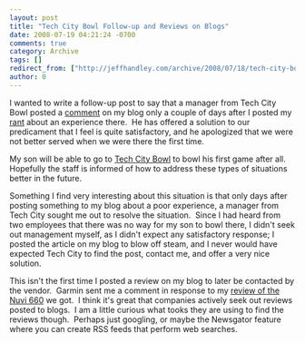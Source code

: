 ```yaml
---
layout: post
title: "Tech City Bowl Follow-up and Reviews on Blogs"
date: 2008-07-19 04:21:24 -0700
comments: true
category: Archive
tags: []
redirect_from: ["http://jeffhandley.com/archive/2008/07/18/tech-city-bowl-follow-up-and-reviews-on-blogs"]
author: 0
---
```

<!-- more -->
<p>I wanted to write a follow-up post to say that a manager from Tech City Bowl posted a <a href="http://blog.jeffhandley.com/archive/2008/07/15/rant-bowling-alley-frustration.aspx#198">comment</a> on my blog only a couple of days after I posted my <a href="http://blog.jeffhandley.com/archive/2008/07/15/rant-bowling-alley-frustration.aspx">rant</a> about an experience there.  He has offered a solution to our predicament that I feel is quite satisfactory, and he apologized that we were not better served when we were there the first time.</p>  <p>My son will be able to go to <a href="http://www.techcitybowl.com/">Tech City Bowl</a> to bowl his first game after all.  Hopefully the staff is informed of how to address these types of situations better in the future.</p>  <p>Something I find very interesting about this situation is that only days after posting something to my blog about a poor experience, a manager from Tech City sought me out to resolve the situation.  Since I had heard from two employees that there was no way for my son to bowl there, I didn't seek out management myself, as I didn't expect any satisfactory response; I posted the article on my blog to blow off steam, and I never would have expected Tech City to find the post, contact me, and offer a very nice solution.</p>  <p>This isn't the first time I posted a review on my blog to later be contacted by the vendor.  Garmin sent me a comment in response to my <a href="http://blog.jeffhandley.com/archive/2008/05/01/review-garmin-660.aspx">review of the Nuvi 660</a> we got.  I think it's great that companies actively seek out reviews posted to blogs.  I am a little curious what tooks they are using to find the reviews though.  Perhaps just googling, or maybe the Newsgator feature where you can create RSS feeds that perform web searches.</p>

